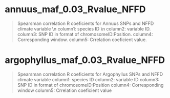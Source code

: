 # annuus_maf_0.03_Rvalue_NFFD
> Spearsman correlation R coeficients for Annuus SNPs and NFFD climate variable \n
> column1: species ID \n
> column2: variable ID.
> column3: SNP ID in format of chromosomeID:Position.
> column4: Corresponding window.
> column5: Crrelation coeficient value.

# argophyllus_maf_0.03_Rvalue_NFFD
> Spearsman correlation R coeficients for Argophyllus SNPs and NFFD climate variable
> column1: species ID
> column2: variable ID
> column3: SNP ID in format of chromosomeID:Position
> column4: Corresponding window
> column5: Crrelation coeficient value

